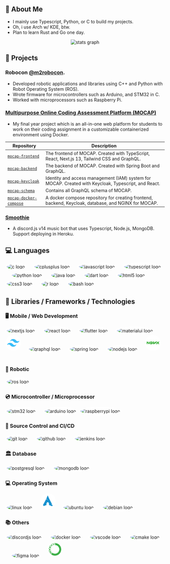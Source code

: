 ## :adult: About Me

-   I mainly use Typescript, Python, or C to build my projects.
-   Oh, i use Arch w/ KDE, btw.
-   Plan to learn Rust and Go one day.

<div align="center">
  <img src="https://github-readme-stats.vercel.app/api?username=EddieWongED&hide_title=false&hide_rank=true&show_icons=true&include_all_commits=true&count_private=true&disable_animations=false&theme=github_dark&locale=en&hide_border=false&order=1" height="150" alt="stats graph"  />
</div>

## :file_folder: Projects

### Robocon [@m2robocon](https://github.com/m2robocon).

-   Developed robotic applications and libraries using C++ and Python with Robot Operating System (ROS).
-   Wrote firmware for microcontrollers such as Arduino, and STM32 in C.
-   Worked with microprocessors such as Raspberry Pi.

### [Multipurpose Online Coding Assessment Platform (MOCAP)](https://github.com/mocaphk)

-   My final year project which is an all-in-one web platform for students to work on their coding assignment in a customizable containerized environment using Docker.

| Repository                                                                | Description                                                                                          |
| ------------------------------------------------------------------------- | ---------------------------------------------------------------------------------------------------- |
| [`mocap-frontend`](https://github.com/mocaphk/mocap-frontend)             | The frontend of MOCAP. Created with TypeScript, React, Next.js 13, Tailwind CSS and GraphQL.         |
| [`mocap-backend`](https://github.com/mocaphk/mocap-backend)               | The backend of MOCAP. Created with Spring Boot and GraphQL.                                          |
| [`mocap-keycloak`](https://github.com/mocaphk/mocap-keycloak)             | Identity and access management (IAM) system for MOCAP. Created with Keycloak, Typescript, and React. |
| [`mocap-schema`](https://github.com/mocaphk/mocap-schema)                 | Contains all GraphQL schema of MOCAP.                                                                |
| [`mocap-docker-compose`](https://github.com/mocaphk/mocap-docker-compose) | A docker compose repository for creating frontend, backend, Keycloak, database, and NGINX for MOCAP. |

### [Smoothie](https://github.com/EddieWongED/Smoothie)

-   A discord.js v14 music bot that uses Typescript, Node.js, MongoDB. Support deploying in Heroku.

## :computer: Languages

<div align="left">
  <img style="background: white; border-radius: 50%; padding: 5px" src="https://cdn.jsdelivr.net/gh/devicons/devicon/icons/c/c-original.svg" height="40" alt="c logo"  />
  <img width="12" />
  <img style="background: white; border-radius: 50%; padding: 5px" src="https://cdn.jsdelivr.net/gh/devicons/devicon/icons/cplusplus/cplusplus-original.svg" height="40" alt="cplusplus logo"  />
  <img width="12" />
  <img style="background: white; border-radius: 50%; padding: 5px" src="https://cdn.jsdelivr.net/gh/devicons/devicon/icons/javascript/javascript-plain.svg" height="40" alt="javascript logo"  />
  <img width="12" />
  <img style="background: white; border-radius: 50%; padding: 5px" src="https://cdn.jsdelivr.net/gh/devicons/devicon/icons/typescript/typescript-plain.svg" height="40" alt="typescript logo"  />
  <img width="12" />
  <img style="background: white; border-radius: 50%; padding: 5px" src="https://cdn.jsdelivr.net/gh/devicons/devicon/icons/python/python-original.svg" height="40" alt="python logo"  />
  <img width="12" />
  <img style="background: white; border-radius: 50%; padding: 5px" src="https://cdn.jsdelivr.net/gh/devicons/devicon/icons/java/java-original.svg" height="40" alt="java logo"  />
  <img width="12" />
  <img style="background: white; border-radius: 50%; padding: 5px" src="https://cdn.jsdelivr.net/gh/devicons/devicon/icons/dart/dart-original.svg" height="40" alt="dart logo"  />
  <img width="12" />
  <img style="background: white; border-radius: 50%; padding: 5px" src="https://cdn.jsdelivr.net/gh/devicons/devicon/icons/html5/html5-original.svg" height="40" alt="html5 logo"  />
  <img width="12" />
  <img style="background: white; border-radius: 50%; padding: 5px" src="https://cdn.jsdelivr.net/gh/devicons/devicon/icons/css3/css3-original.svg" height="40" alt="css3 logo"  />
  <img width="12" />
  <img style="background: white; border-radius: 50%; padding: 5px" src="https://cdn.jsdelivr.net/gh/devicons/devicon/icons/r/r-original.svg" height="40" alt="r logo"  />
  <img width="12" />
  <img style="background: white; border-radius: 50%; padding: 5px" src="https://cdn.jsdelivr.net/gh/devicons/devicon/icons/bash/bash-original.svg" height="40" alt="bash logo"  />
</div>

## :abacus: Libraries / Frameworks / Technologies

### :desktop_computer: Mobile / Web Development

<div align="left">
  <img style="background: white; border-radius: 50%; padding: 5px" src="https://cdn.jsdelivr.net/gh/devicons/devicon/icons/nextjs/nextjs-original.svg" height="40" alt="nextjs logo"  />
  <img width="12" />
  <img style="background: white; border-radius: 50%; padding: 5px" src="https://cdn.jsdelivr.net/gh/devicons/devicon/icons/react/react-original.svg" height="40" alt="react logo"  />
  <img width="12" />
  <img style="background: white; border-radius: 50%; padding: 5px" src="https://cdn.jsdelivr.net/gh/devicons/devicon/icons/flutter/flutter-original.svg" height="40" alt="flutter logo"  />
  <img width="12" />
  <img style="background: white; border-radius: 50%; padding: 5px" src="https://cdn.jsdelivr.net/gh/devicons/devicon/icons/materialui/materialui-original.svg" height="40" alt="materialui logo"  />
  <img width="12" />
  <img style="background: white; border-radius: 50%; padding: 5px" src="https://github.com/devicons/devicon/raw/master/icons/tailwindcss/tailwindcss-original.svg" height="40" alt="tailwindcss logo"  />
  <img width="12" />
  <img style="background: white; border-radius: 50%; padding: 5px" src="https://cdn.jsdelivr.net/gh/devicons/devicon/icons/graphql/graphql-plain.svg" height="40" alt="graphql logo"  />
  <img width="12" />
  <img style="background: white; border-radius: 50%; padding: 5px" src="https://cdn.jsdelivr.net/gh/devicons/devicon/icons/spring/spring-original.svg" height="40" alt="spring logo"  />
  <img width="12" />
  <img style="background: white; border-radius: 50%; padding: 5px" src="https://cdn.jsdelivr.net/gh/devicons/devicon/icons/nodejs/nodejs-original.svg" height="40" alt="nodejs logo"  />
  <img width="12" />
  <img style="background: white; border-radius: 50%; padding: 5px" src="https://github.com/devicons/devicon/raw/master/icons/nginx/nginx-original.svg" height="40" alt="nginx logo"  />
  <img width="12" />
</div>

### :robot: Robotic

<div align="left">
  <img style="background: white; border-radius: 50%; padding: 5px" src="https://raw.githubusercontent.com/simple-icons/simple-icons/develop/icons/ros.svg" height="40" alt="ros logo"  />
</div>

### :cd: Microcontroller / Microprocessor

<div align="left">
  <img style="background: white; border-radius: 50%; padding: 5px" style="background: white; border-radius: 50%; padding: 10px" style="background: white; border-radius: 100%" src="https://raw.githubusercontent.com/simple-icons/simple-icons/develop/icons/stmicroelectronics.svg" height="40" alt="stm32 logo"  />
  <img width="12" />
  <img style="background: white; border-radius: 50%; padding: 5px" src="https://cdn.jsdelivr.net/gh/devicons/devicon/icons/arduino/arduino-original.svg" height="40" alt="arduino logo" />
  <img style="background: white; border-radius: 50%; padding: 5px" src="https://cdn.jsdelivr.net/gh/devicons/devicon/icons/raspberrypi/raspberrypi-original.svg" height="40" alt="raspberrypi logo"  />
  <img width="12" />
</div>

### :wrench: Source Control and CI/CD

<div align="left">
  <img style="background: white; border-radius: 50%; padding: 5px" src="https://cdn.jsdelivr.net/gh/devicons/devicon/icons/git/git-original.svg" height="40" alt="git logo"  />
  <img width="12" />
  <img style="background: white; border-radius: 50%; padding: 5px" src="https://cdn.jsdelivr.net/gh/devicons/devicon/icons/github/github-original.svg" height="40" alt="github logo"  />
  <img width="12" />
  <img style="background: white; border-radius: 50%; padding: 5px" src="https://cdn.jsdelivr.net/gh/devicons/devicon/icons/jenkins/jenkins-original.svg" height="40" alt="jenkins logo"  />
  <img width="12" />
</div>

### :classical_building: Database

<div align="left">
  <img style="background: white; border-radius: 50%; padding: 5px" src="https://cdn.jsdelivr.net/gh/devicons/devicon/icons/postgresql/postgresql-original.svg" height="40" alt="postgresql logo"  />
  <img width="12" />
  <img style="background: white; border-radius: 50%; padding: 5px" src="https://cdn.jsdelivr.net/gh/devicons/devicon/icons/mongodb/mongodb-original.svg" height="40" alt="mongodb logo"  />
  <img width="12" />
</div>

### :computer: Operating System

<div align="left">
  <img style="background: white; border-radius: 50%; padding: 5px" src="https://cdn.jsdelivr.net/gh/devicons/devicon/icons/linux/linux-original.svg" height="40" alt="linux logo"  />
  <img width="12" />
  <img style="background: white; border-radius: 50%; padding: 5px" src="https://raw.githubusercontent.com/devicons/devicon/master/icons/archlinux/archlinux-original.svg" height="40" alt="arch linux logo"  />
  <img width="12" />
  <img style="background: white; border-radius: 50%; padding: 5px" src="https://cdn.jsdelivr.net/gh/devicons/devicon/icons/ubuntu/ubuntu-original.svg" height="40" alt="ubuntu logo"  />
  <img width="12" />
  <img style="background: white; border-radius: 50%; padding: 5px" src="https://cdn.jsdelivr.net/gh/devicons/devicon/icons/debian/debian-original.svg" height="40" alt="debian logo"  />
  <img width="12" />
</div>

### :books: Others

<div align="left">
  <img style="background: white; border-radius: 50%; padding: 5px" src="https://cdn.jsdelivr.net/gh/devicons/devicon/icons/discordjs/discordjs-original.svg" height="40" alt="discordjs logo"  />
  <img width="12" />
  <img style="background: white; border-radius: 50%; padding: 5px" src="https://cdn.jsdelivr.net/gh/devicons/devicon/icons/docker/docker-original.svg" height="40" alt="docker logo"  />
  <img width="12" />
  <img style="background: white; border-radius: 50%; padding: 5px" src="https://cdn.jsdelivr.net/gh/devicons/devicon/icons/vscode/vscode-original.svg" height="40" alt="vscode logo"  />
  <img width="12" />
  <img style="background: white; border-radius: 50%; padding: 5px" src="https://cdn.jsdelivr.net/gh/devicons/devicon/icons/cmake/cmake-original.svg" height="40" alt="cmake logo"  />
  <img width="12" />
  <img style="background: white; border-radius: 50%; padding: 5px" src="https://cdn.jsdelivr.net/gh/devicons/devicon/icons/figma/figma-original.svg" height="40" alt="figma logo"  />
  <img width="12" />
  <img style="background: white; border-radius: 50%; padding: 5px" src="https://raw.githubusercontent.com/devicons/devicon/master/icons/anaconda/anaconda-original.svg" height="40" alt="conda logo"  />
  <img width="12" />
</div>
